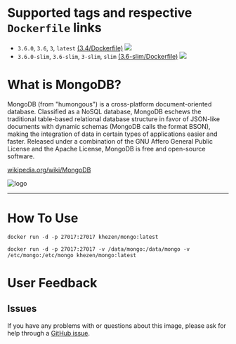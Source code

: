 # Supported tags and respective `Dockerfile` links

* `3.6.0`, `3.6`, `3`, `latest` [(3.4/Dockerfile)](https://github.com/Khezen/docker-mongo/blob/v3.4/Dockerfile) [![](https://images.microbadger.com/badges/image/khezen/mongo:3.6.svg)](https://microbadger.com/images/khezen/mongo:3.4 "Get your own image badge on microbadger.com")
* `3.6.0-slim`, `3.6-slim`, `3-slim`, `slim` [(3.6-slim/Dockerfile)](https://github.com/Khezen/docker-mongo/blob/v3.4-slim/Dockerfile) [![](https://images.microbadger.com/badges/image/khezen/mongo:3.4-slim.svg)](https://microbadger.com/images/khezen/mongo:3.4-slim "Get your own image badge on microbadger.com")

# What is MongoDB?
MongoDB (from "humongous") is a cross-platform document-oriented database. Classified as a NoSQL database, MongoDB eschews the traditional table-based relational database structure in favor of JSON-like documents with dynamic schemas (MongoDB calls the format BSON), making the integration of data in certain types of applications easier and faster. Released under a combination of the GNU Affero General Public License and the Apache License, MongoDB is free and open-source software.

[wikipedia.org/wiki/MongoDB](https://en.wikipedia.org/wiki/MongoDB)

![logo](https://raw.githubusercontent.com/docker-library/docs/01c12653951b2fe592c1f93a13b4e289ada0e3a1/mongo/logo.png)

---
# How To Use
```
docker run -d -p 27017:27017 khezen/mongo:latest
```   
```
docker run -d -p 27017:27017 -v /data/mongo:/data/mongo -v /etc/mongo:/etc/mongo khezen/mongo:latest
```

# User Feedback
## Issues
If you have any problems with or questions about this image, please ask for help through a [GitHub issue](https://github.com/Khezen/docker-mongo/issues).
